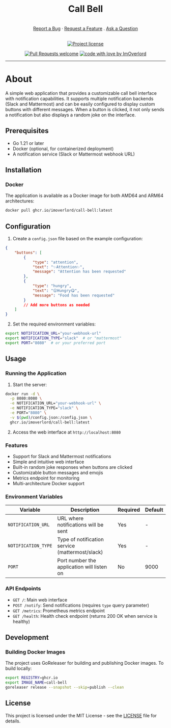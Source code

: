 <div align="center">
  <h1>Call Bell</h1>
  <br />
  <a href="https://github.com/ImOverlord/call-bell/issues/new?assignees=&labels=bug&template=01_BUG_REPORT.md&title=bug%3A+">Report a Bug</a>
  ·
  <a href="https://github.com/ImOverlord/call-bell/issues/new?assignees=&labels=enhancement&template=02_FEATURE_REQUEST.md&title=feat%3A+">Request a Feature</a>
  .
  <a href="https://github.com/ImOverlord/call-bell/issues/new?assignees=&labels=question&template=04_SUPPORT_QUESTION.md&title=support%3A+">Ask a Question</a>
</div>

<div align="center">
<br />

[![Project license](https://img.shields.io/github/license/ImOverlord/call-bell.svg?style=flat-square)](LICENSE)

[![Pull Requests welcome](https://img.shields.io/badge/PRs-welcome-ff69b4.svg?style=flat-square)](https://github.com/ImOverlord/call-bell/issues?q=is%3Aissue+is%3Aopen+label%3A%22help+wanted%22)
[![code with love by ImOverlord](https://img.shields.io/badge/%3C%2F%3E%20with%20%E2%99%A5%20by-ImOverlord-ff1414.svg?style=flat-square)](https://github.com/ImOverlord)

</div>

---

# About

A simple web application that provides a customizable call bell interface with notification capabilities. It supports multiple notification backends (Slack and Mattermost) and can be easily configured to display custom buttons with different messages. When a button is clicked, it not only sends a notification but also displays a random joke on the interface.

## Prerequisites

- Go 1.21 or later
- Docker (optional, for containerized deployment)
- A notification service (Slack or Mattermost webhook URL)

## Installation

### Docker

The application is available as a Docker image for both AMD64 and ARM64 architectures:

```bash
docker pull ghcr.io/imoverlord/call-bell:latest
```

## Configuration

1. Create a `config.json` file based on the example configuration:
```json
{
    "buttons": [
        {
            "type": "attention",
            "text": "✨Attention✨",
            "message": "Attention has been requested"
        },
        {
            "type": "hungry",
            "text": "😮Hungry😋",
            "message": "Food has been requested"
        }
        // Add more buttons as needed
    ]
}
```

2. Set the required environment variables:
```bash
export NOTIFICATION_URL="your-webhook-url"
export NOTIFICATION_TYPE="slack"  # or "mattermost"
export PORT="8080"  # or your preferred port
```

## Usage

### Running the Application

1. Start the server:

```bash
docker run -d \
  -p 8080:8080 \
  -e NOTIFICATION_URL="your-webhook-url" \
  -e NOTIFICATION_TYPE="slack" \
  -e PORT="8080" \
  -v $(pwd)/config.json:/config.json \
  ghcr.io/imoverlord/call-bell:latest
```

2. Access the web interface at `http://localhost:8080`

### Features

- Support for Slack and Mattermost notifications
- Simple and intuitive web interface
- Built-in random joke responses when buttons are clicked
- Customizable button messages and emojis
- Metrics endpoint for monitoring
- Multi-architecture Docker support

### Environment Variables

| Variable | Description | Required | Default |
|----------|-------------|----------|---------|
| `NOTIFICATION_URL` | URL where notifications will be sent | Yes | - |
| `NOTIFICATION_TYPE` | Type of notification service (mattermost/slack) | Yes | - |
| `PORT` | Port number the application will listen on | No | 9000 |

### API Endpoints

- `GET /`: Main web interface
- `POST /notify`: Send notifications (requires `type` query parameter)
- `GET /metrics`: Prometheus metrics endpoint
- `GET /health`: Health check endpoint (returns 200 OK when service is healthy)

## Development

### Building Docker Images

The project uses GoReleaser for building and publishing Docker images. To build locally:

```bash
export REGISTRY=ghcr.io
export IMAGE_NAME=call-bell
goreleaser release --snapshot --skip=publish --clean
```


## License

This project is licensed under the MIT License - see the [LICENSE](LICENSE) file for details.

